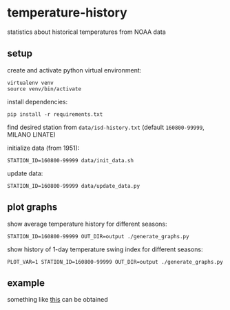 # temperature-history
statistics about historical temperatures from NOAA data

## setup
create and activate python virtual environment:
```
virtualenv venv
source venv/bin/activate
```

install dependencies:
```
pip install -r requirements.txt
```

find desired station from `data/isd-history.txt` (default `160800-99999`, MILANO LINATE)

initialize data (from 1951):
```
STATION_ID=160800-99999 data/init_data.sh
```

update data:
```
STATION_ID=160800-99999 data/update_data.py
```
## plot graphs

show average temperature history for different seasons:
```
STATION_ID=160800-99999 OUT_DIR=output ./generate_graphs.py
```

show history of 1-day temperature swing index for different seasons:
```
PLOT_VAR=1 STATION_ID=160800-99999 OUT_DIR=output ./generate_graphs.py
```

## example
something like [this](https://marangar.github.io/temperature-history-site) can be obtained
